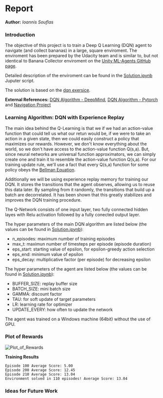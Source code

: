 # Report

**Author:** _Ioannis Souflas_

### Introduction

The objective of this project is to train a Deep Q Learning (DQN) agent to navigate (and collect bananas) in a large, square enviroment. The enviroment has been prepared by the Udacity team and is similar to, but not identical to Banana Collector enviroment on the [Unity ML-Agents GitHub page](https://github.com/Unity-Technologies/ml-agents/blob/master/docs/Learning-Environment-Examples.md#banana-collector).

Detailed description of the enviroment can be found in the [Solution.ipynb](https://github.com/ioasou/deep-reinforcement-learning/tree/master/p1_navigation/Navigation_Solution/Solution.ipynb) Juputer script. 

The solution is based on the [dqn exersice](https://github.com/ioasou/deep-reinforcement-learning/blob/master/dqn/solution/Deep_Q_Network_Solution.ipynb).

**External References:** [DQN Algorithm - DeepMind](https://storage.googleapis.com/deepmind-media/dqn/DQNNaturePaper.pdf), [DQN Algorithm - Pytorch](https://pytorch.org/tutorials/intermediate/reinforcement_q_learning.html) and [Navigation Project](https://medium.com/@amitpatel.gt/double-dqn-48562b5f31c1)


### Learning Algorithm: DQN with Experience Replay

The main idea behind the Q-Learning is that we if we had an action-value function that could tell us what our retun would be, if we were to take an action in a given state, then we could easily construct a policy that maximizes our rewards. However, we don't know everything about the world, so we don't have access to the action-value function Q(s,a). But, since neural networks are universal function approximators, we can simply create one and train it to resemble the action-value function Q(s,a). For our training update rule, we'll use a fact that every Q(s,a) function for some policy obeys the [Bellman Equation](https://en.wikipedia.org/wiki/Bellman_equation).

Additionally we will be using experience replay memory for training our DQN. It stores the transitions that the agent observes, allowing us to reuse this data later. By sampling from it randomly, the transitions that build up a batch are decorrelated. It has been shown that this greatly stabilizes and improves the DQN training procedure.

The Q-Network consists of one input layer, two fully connected hidden layes with Relu activation followed by a fully conected output layer.

The hyper parameters of the main DQN algorithm are listed below (the values can be found in [Solution.ipynb](https://github.com/ioasou/deep-reinforcement-learning/tree/master/p1_navigation/Navigation_Solution/Solution.ipynb)):

- n_episodes: maximum number of training episodes
- max_t: maximun number of timesteps per episode (episode duration)
- eps_start: starting value of epsilon, for epsilon-greedy action selection
- eps_end: minimum value of epsilon 
- eps_decay: multiplicative factor (per episode) for decreasing epsilon

The hyper parameters of the agent are listed below (the values can be found in [Solution.ipynb](https://github.com/ioasou/deep-reinforcement-learning/tree/master/p1_navigation/Navigation_Solution/Solution.ipynb)):

- BUFFER_SIZE: replay buffer size
- BATCH_SIZE: mini batch size
- GAMMA: discount factor
- TAU: for soft update of target parameters
- LR: learning rate for optimizer
- UPDATE_EVERY: how often to update the network

The agent was trained on a Windows machine (64bit) without the use of GPU.


### Plot of Rewards

![Plot_of_Rewards](https://github.com/ioasou/deep-reinforcement-learning/tree/master/p1_navigation/Navigation_Solution/plot_of_rewards.png?raw=true)

**Training Results**
```
Episode 100	Average Score: 5.00
Episode 200	Average Score: 12.45
Episode 210	Average Score: 13.04
Environment solved in 110 episodes!	Average Score: 13.04
```

### Ideas for Future Work

